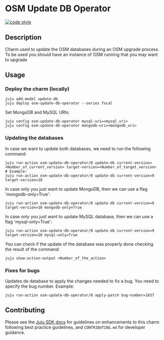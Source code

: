 <!-- Copyright 2022 Canonical Ltd.

Licensed under the Apache License, Version 2.0 (the "License"); you may
not use this file except in compliance with the License. You may obtain
a copy of the License at

        http://www.apache.org/licenses/LICENSE-2.0

Unless required by applicable law or agreed to in writing, software
distributed under the License is distributed on an "AS IS" BASIS, WITHOUT
WARRANTIES OR CONDITIONS OF ANY KIND, either express or implied. See the
License for the specific language governing permissions and limitations
under the License.
-->

# OSM Update DB Operator

[![code style](https://img.shields.io/badge/code%20style-black-000000.svg)](https://github.com/psf/black/tree/main)

## Description

Charm used to update the OSM databases during an OSM upgrade process. To be used you should have an instance of OSM running that you may want to upgrade

## Usage

### Deploy the charm (locally)

```shell
juju add-model update-db
juju deploy osm-update-db-operator --series focal
```

Set MongoDB and MySQL URIs:

```shell
juju config osm-update-db-operator mysql-uri=<mysql_uri>
juju config osm-update-db-operator mongodb-uri=<mongodb_uri>
```

### Updating the databases

In case we want to update both databases, we need to run the following command:

```shell
juju run-action osm-update-db-operator/0 update-db current-version=<Number_of_current_version> target-version=<Number_of_target_version>
# Example:
juju run-action osm-update-db-operator/0 update-db current-version=9 target-version=10
```

In case only you just want to update MongoDB, then we can use a flag 'mongodb-only=True':

```shell
juju run-action osm-update-db-operator/0 update-db current-version=9 target-version=10 mongodb-only=True
```

In case only you just want to update MySQL database, then we can use a flag 'mysql-only=True':

```shell
juju run-action osm-update-db-operator/0 update-db current-version=9 target-version=10 mysql-only=True
```

You can check if the update of the database was properly done checking the result of the command:

```shell
juju show-action-output <Number_of_the_action>
```

### Fixes for bugs

Updates de database to apply the changes needed to fix a bug. You need to specify the bug number. Example:

```shell
juju run-action osm-update-db-operator/0 apply-patch bug-number=1837
```

## Contributing

Please see the [Juju SDK docs](https://juju.is/docs/sdk) for guidelines
on enhancements to this charm following best practice guidelines, and
`CONTRIBUTING.md` for developer guidance.
